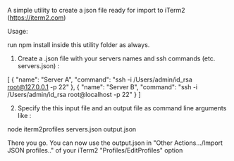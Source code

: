 A simple utility to create a json file ready for import to iTerm2 (https://iterm2.com)

Usage:

run npm install inside this utility folder as always.


1. Create a .json file with your servers names and ssh commands (etc. servers.json) :

[
  {
    "name": "Server A",
    "command": "ssh -i /Users/admin/id_rsa root@127.0.0.1 -p 22"
  },
  {
      "name": "Server B",
      "command": "ssh -i /Users/admin/id_rsa root@localhost -p 22"
    }
]


2. Specify the this input file and an output file as command line arguments like :

node iterm2profiles servers.json output.json


There you go. You can now use the output.json in "Other Actions.../Import JSON profiles.." of your iTerm2 "Profiles/EditProfiles" option

